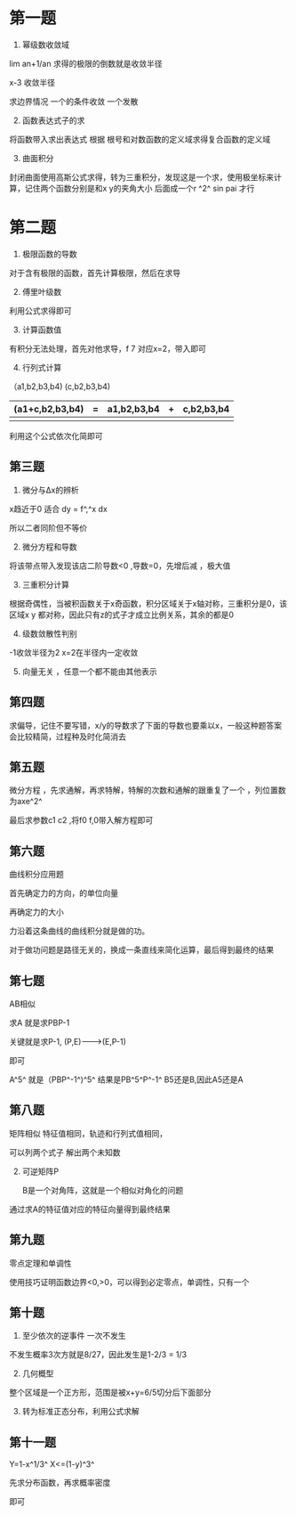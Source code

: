 # 第一题

1. 幂级数收敛域

lim an+1/an 求得的极限的倒数就是收敛半径

x-3 收敛半径 

求边界情况 一个的条件收敛 一个发散

2. 函数表达式子的求

将函数带入求出表达式 根据 根号和对数函数的定义域求得复合函数的定义域

3. 曲面积分

封闭曲面使用高斯公式求得，转为三重积分，发现这是一个求，使用极坐标来计算，记住两个函数分别是和x y的夹角大小  后面成一个r ^2^ sin pai  才行

# 第二题

1. 极限函数的导数

对于含有极限的函数，首先计算极限，然后在求导

2. 傅里叶级数

利用公式求得即可

3. 计算函数值

有积分无法处理，首先对他求导，f 7 对应x=2，带入即可

4. 行列式计算

（a1,b2,b3,b4) (c,b2,b3,b4) 

| (a1+c,b2,b3,b4) | =    | a1,b2,b3,b4 | +    | c,b2,b3,b4 |
| --------------- | ---- | ----------- | ---- | ---------- |
|                 |      |             |      |            |

利用这个公式依次化简即可

## 第三题

1. 微分与Δx的辨析

x趋近于0 适合 dy = f^,^x dx 

所以二者同阶但不等价

2. 微分方程和导数

将该带点带入发现该店二阶导数<0 ,导数=0，先增后减 ，极大值

3. 三重积分计算

根据奇偶性，当被积函数关于x奇函数，积分区域关于x轴对称，三重积分是0，该区域x y 都对称，因此只有z的式子才成立比例关系，其余的都是0

4. 级数敛散性判别

-1收敛半径为2 x=2在半径内一定收敛

5. 向量无关 ，任意一个都不能由其他表示

## 第四题

求偏导，记住不要写错，x/y的导数求了下面的导数也要乘以x，一般这种题答案会比较精简，过程种及时化简消去

## 第五题

微分方程 ，先求通解，再求特解，特解的次数和通解的跟重复了一个 ，列位置数为axe^2^ 

最后求参数c1 c2 ,将f0 f,0带入解方程即可

## 第六题

曲线积分应用题

首先确定力的方向，的单位向量

再确定力的大小

力沿着这条曲线的曲线积分就是做的功。

对于做功问题是路径无关的，换成一条直线来简化运算，最后得到最终的结果

## 第七题

AB相似

求A 就是求PBP-1

关键就是求P-1,  (P,E)--->(E,P-1)

即可

A^5^ 就是（PBP^-1^)^5^ 结果是PB^5^P^-1^  B5还是B,因此A5还是A

## 第八题

矩阵相似 特征值相同，轨迹和行列式值相同，

可以列两个式子 解出两个未知数

2. 可逆矩阵P

   B是一个对角阵，这就是一个相似对角化的问题

通过求A的特征值对应的特征向量得到最终结果

## 第九题

零点定理和单调性

使用技巧证明函数边界<0,>0，可以得到必定零点，单调性，只有一个

## 第十题

1. 至少依次的逆事件 一次不发生

不发生概率3次方就是8/27，因此发生是1-2/3 = 1/3

2. 几何概型

整个区域是一个正方形，范围是被x+y=6/5切分后下面部分

3. 转为标准正态分布，利用公式求解

## 第十一题

Y=1-x^1/3^  X<=(1-y)^3^ 

先求分布函数，再求概率密度

即可 



